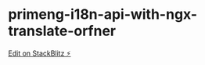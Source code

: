 # primeng-i18n-api-with-ngx-translate-orfner

[Edit on StackBlitz ⚡️](https://stackblitz.com/edit/primeng-i18n-api-with-ngx-translate-orfner)